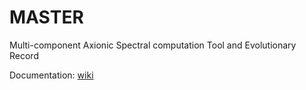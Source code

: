 # MASTER
Multi-component Axionic Spectral computation Tool and Evolutionary Record

Documentation: [wiki](https://github.com/YiHsiungHsu/MASTER/wiki)
